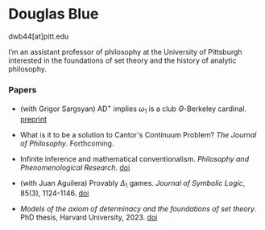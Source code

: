 # Douglas Blue

dwb44[at]pitt.edu

I’m an assistant professor of philosophy at the University of Pittsburgh interested in the foundations of set theory and the history of analytic philosophy.


### Papers


* (with Grigor Sargsyan) AD${}^+$ implies $\omega_1$ is a club $\Theta$-Berkeley cardinal. [preprint](https://doi.org/10.48550/arXiv.2402.01329)

* What is it to be a solution to Cantor's Continuum Problem? _The Journal of Philosophy_. Forthcoming.

* Infinite inference and mathematical conventionalism. _Philosophy and Phenomenological Research_. [doi](https://doi.org/10.1111/phpr.13084)

* (with Juan Aguilera) Provably $\Delta_1$ games. _Journal of Symbolic Logic_, 85(3), 1124-1146. [doi](https://doi.org/10.1017/jsl.2020.71)

* _Models of the axiom of determinacy and the foundations of set theory_. PhD thesis, Harvard University, 2023. [doi](https://nrs.harvard.edu/URN-3:HUL.INSTREPOS:37375720)